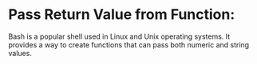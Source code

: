 # Pass Return Value from Function:

Bash is a popular shell used in Linux and Unix operating systems. It provides a way to create functions that can pass both numeric and string values.
